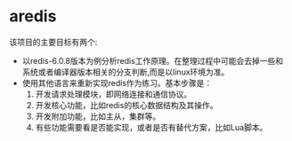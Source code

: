 # aredis
该项目的主要目标有两个:
- 以redis-6.0.8版本为例分析redis工作原理。在整理过程中可能会去掉一些和系统或者编译器版本相关的分支判断,而是以linux环境为准。
- 使用其他语言来重新实现redis作为练习。基本步骤是：  
    1. 开发请求处理模块，即网络连接和通信协议。
    2. 开发核心功能，比如redis的核心数据结构及其操作。
    3. 开发附加功能，比如主从，集群等。
    4. 有些功能需要看是否能实现，或者是否有替代方案，比如Lua脚本。
